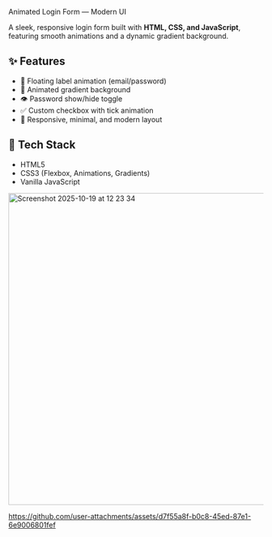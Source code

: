 Animated Login Form — Modern UI

A sleek, responsive login form built with **HTML, CSS, and JavaScript**, featuring smooth animations and a dynamic gradient background.

## ✨ Features
- 🎯 Floating label animation (email/password)
- 🌈 Animated gradient background
- 👁 Password show/hide toggle
- ✅ Custom checkbox with tick animation
- 💫 Responsive, minimal, and modern layout

## 🧠 Tech Stack
- HTML5  
- CSS3 (Flexbox, Animations, Gradients)  
- Vanilla JavaScript  


<img width="816" height="616" alt="Screenshot 2025-10-19 at 12 23 34" src="https://github.com/user-attachments/assets/b0277d14-d7ba-4215-8da1-101c37881965" />



https://github.com/user-attachments/assets/d7f55a8f-b0c8-45ed-87e1-6e9006801fef

